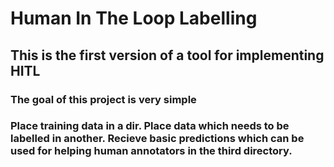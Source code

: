# Human In The Loop Labelling

## This is the first version of a tool for implementing HITL

### The goal of this project is very simple
### Place training data in a dir. Place data which needs to be labelled in another. Recieve basic predictions which can be used for helping human annotators in the third directory.